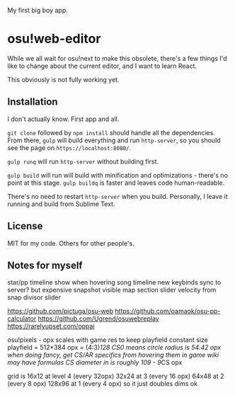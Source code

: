 My first big boy app.

# osu!web-editor

While we all wait for osu!next to make this obsolete, there's a few things I'd like to change about the current editor, and I want to learn React.

This obviously is not fully working yet.

## Installation

I don't actually know. First app and all.

`git clone` followed by `npm install` should handle all the dependencies. From there, `gulp` will build everything and run `http-server`, so you should see the page on `https://localhost:8080/`.

`gulp runq` will run `http-server` without building first.

`gulp build` will run will build with minification and optimizations - there's no point at this stage. `gulp buildq` is faster and leaves code human-readable.

There's no need to restart `http-server` when you build. Personally, I leave it running and build from Sublime Text.

## License

MIT for my code. Others for other people's.

## Notes for myself

star/pp timeline show when hovering song timeline
new keybinds
sync to server? but expensive
snapshot visible map section
slider velocity from snap divisor slider

https://github.com/pictuga/osu-web
https://github.com/oamaok/osu-pp-calculator
https://github.com/Ugrend/osuwebreplay
https://rarelyupset.com/oppai

osu!pixels - opx
scales with game res to keep playfield constant size
playfield = 512*384 opx = (4:3)*128
CS0 means circle radius is 54.42 opx
when doing fancy, get CS/AR specifics from hovering them in game
wiki may have formulas
CS diameter in is roughly 109 - 9*CS opx

grid is 16x12 at level 4 (every 32opx)
32x24 at 3 (every 16 opx)
64x48 at 2 (every 8 opx)
128x96 at 1 (every 4 opx)
so it just doubles dims ok